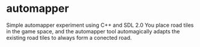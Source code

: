 automapper
==========
Simple automapper experiment using C++ and SDL 2.0
You place road tiles in the game space, and the automapper tool automagically adapts the existing road tiles to always form a conected road.
